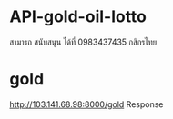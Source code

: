# API-gold-oil-lotto
สามารถ สนับสนุน ได้ที่ 0983437435 กสิกรไทย 
# gold
http://103.141.68.98:8000/gold
Response
